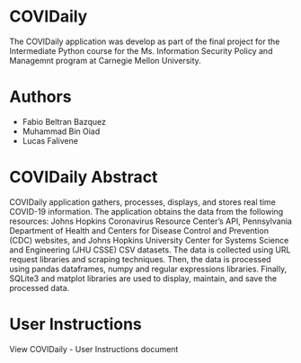 # COVIDaily
The COVIDaily application was develop as part of the final project for the Intermediate Python course for the Ms. Information Security Policy and Managemnt program at Carnegie Mellon University.

# Authors
- Fabio Beltran Bazquez <br/>
- Muhammad Bin Oiad <br/>
- Lucas Falivene

# COVIDaily Abstract
COVIDaily application gathers, processes, displays, and stores real time COVID-19 information. The application obtains the data from the following resources: Johns Hopkins Coronavirus Resource Center’s API, Pennsylvania Department of Health and Centers for Disease Control and Prevention (CDC) websites, and Johns Hopkins University Center for Systems Science and Engineering (JHU CSSE) CSV datasets. The data is collected using URL request libraries and scraping techniques. Then, the data is processed using pandas dataframes, numpy and regular expressions libraries. Finally, SQLite3 and matplot libraries are used to display, maintain, and save the processed data.

# User Instructions
View COVIDaily - User Instructions document
